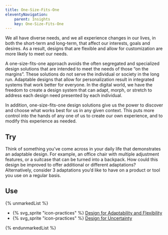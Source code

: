 ```yaml
---
title: One-Size-Fits-One
eleventyNavigation:
    parent: Insights
    key: One-Size-Fits-One
---
```


We all have diverse needs, and we all experience changes in our lives, in both the short-term and long-term, that affect
our interests, goals and desires. As a result, designs that are flexible and allow for customization are more likely to
meet our needs.

A one-size-fits-one approach avoids the often segregated and specialized design solutions that are intended to meet the
needs of those “on the margins”. These solutions do not serve the individual or society in the long run. Adaptable
designs that allow for personalization result in integrated systems that work better for everyone. In the digital world,
we have the freedom to create a design system that can adapt, morph, or stretch to address each design need presented by
each individual.

In addition, one-size-fits-one design solutions give us the power to discover and choose what works best for us in any
given context. This puts more control into the hands of any one of us to create our own experience, and to modify this
experience as needed.

## Try

Think of something you’ve come across in your daily life that demonstrates an adaptable design. For example, an office
chair with multiple adjustment features, or a suitcase that can be turned into a backpack. How could this design be
improved to offer additional or different adaptations? Alternatively, consider 3 adaptations you’d like to have on a
product or tool you use on a regular basis.

## Use

{% unmarkedList %}

* {% svg_sprite "icon-practices" %} [Design for Adaptability and Flexibility](../../practices/design-for-adaptability-and-flexibility/)
* {% svg_sprite "icon-practices" %} [Design for Uncertainty](../../practices/design-for-uncertainty/)

{% endunmarkedList %}
